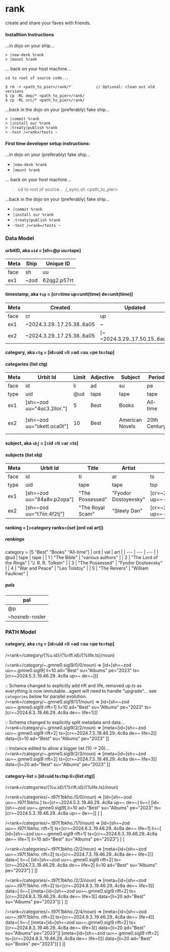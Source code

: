 # rank
create and share your faves with friends.

#### Installtion Instructions
...in dojo on your ship...
```
> |new-desk %rank
> |mount %rank
```
... back on your host machine...
```
cd to root of source code...

$ rm -r <path_to_pier>/rank/*`          // Optional: clean out old versions
$ cp -RL dep/* <path_to_pier>/rank/
$ cp -RL src/* <path_to_pier>/rank/
```
...back in the dojo on your (preferably) fake ship...
```
> |commit %rank
> |install our %rank
> :treaty|publish %rank
> -test /=rank=/tests ~
```

#### First time developer setup instructions:
...in dojo on your (preferably) fake ship...
- `|new-desk %rank`
- `|mount %rank`

... back on your host machine...
> cd to root of source...
> ./_sync.sh <path_to_pier>

...back in the dojo on your (preferably) fake ship...
- `|commit %rank`
- `|install our %rank`
- `:treaty|publish %rank`
- `-test /=rank=/tests ~`


### Data Model

#### urbitID, aka `uid` = [sh=@p uu=tape]

| Meta | Ship | Unique ID |
| --- | --- | --- |
| face | sh  | uu |
| ex1 | ~zod  | 62qg2.p57rt |

#### timestamp, aka `tsp` = [cr=time up=unit(time) de=unit(time)]

| Meta | Created | Updated | Deleted |
| --- | --- | --- | --- |
| face | cr  | up | de |
| ex1 | ~2024.3.29..17.25.38..6a05 | ~ | ~ |
| ex2 | ~2024.3.29..17.25.38..6a05 | [~ ~2024.3.29..17.50.15..6adf] | [~ ~2024.3.29..17.50.15..6adf] |

#### category, aka `ctg` = [id=uid =li =ad =su =pe ts=tsp]

#### categories (list ctg)

| Meta | Urbit Id | Limit | Adjective | Subject | Period | Timestamp |
| --- | --- | --- | --- | --- | --- | --- |
| face | id  | li | ad | su | pe | ts |
| type | uid | @ud | tape | tape | tape | tsp |
| ex1 | [sh=~zod uu="4uc3.2llor."] | 5 | Best | Books | All-time | [cr=~2024.4.1..21.04.54..106a up=~ de=~] |
| ex2 | [sh=~zod uu="okett.oca0t"] | 10 | Best | American Novels | 20th Century |[cr=~2024.4.1..21.11.16..055e up=~ de=[~ ~2024.4.1..22.08.03..c86e] |

#### subject, aka `sbj` = [=id =ti =ar =ts]

#### subjects (list sbj)

| Meta | Urbit Id | Title | Artist | Timestamp |
| --- | --- | --- | --- | --- |
| face | id  | ti | ar | ts |
| type | uid | tape | tape | tsp |
| ex1 | [sh=~zod uu="84a8v.p2opa"] | "The Possessed" | "Fyodor Dostoyevsky" | [cr=~2024.4.1..21.04.54..106a up=~ de=~] |
| ex2 | [sh=~zod uu="t7iin.4f2tj"] | "The Royal Scam" | "Steely Dan" | [cr=~2024.4.8..21.06.38..798a up=~ de=~] |

#### ranking = [=category ranks=(set [ord val art])

##### rankings
category = [5 "Best" "Books" "All-time"]
| ord | val | art |
| --- | --- | --- |
| @ud | tape | tape |
| 1 | "The Bible" | "various authors" |
| 2 | "The Lord of the Rings" | "J. R. R. Tolkein" |
| 3 | "The Possessed" | "Fyodor Dostoevsky" |
| 4 | "War and Peace" | "Leo Tolstoy" |
| 5 | "The Reivers" | "William Faulkner" |

##### pals
| pal |
| --- |
| @p |
| ~hosneb-rosler |


### PATH Model

#### category, aka `ctg` = [id=uid =li =ad =su =pe ts=tsp]

/=rank=/category/{%u.id}/{%rift.id}/{%life.ts}/noun)

/=rank=/category/~.gmne0.sigl9/0/0/noun) => [id=[sh=~zod uu=~.gmne0.sigl9] li=10 ad="Best" su="Albums" pe="2023" ts=[cr=~2024.5.3..19.46.29..4c8a up=~ de=~]]]

:: Schema changed to explicitly add rift and life, removed up.ts as everything is now immutable...agent will need to handle "upgrade"... see `categories` below for parallel evolution.
/=rank=/category/~.gmne0.sigl9/1/1/noun) => [id=[sh=~zod uu=~.gmne0.sigl9 rift=1] li=10 ad="Best" su="Albums" pe="2023" ts=[cr=~2024.6.3..19.46.29..4c8a de=~ life=1]]]

:: Schema changed to explicitly split metadata and data...
/=rank=/category/~.gmne0.sigl9/2/2/noun) => [meta=[id=[sh=~zod uu=~.gmne0.sigl9 rift=2] ts=[cr=~2024.7.3..19.46.29..4c8a de=~ life=2]] data=[li=10 ad="Best" su="Albums" pe="2023" ]]

:: Instance edited to allow a bigger list (10 -> 20)...
/=rank=/category/~.gmne0.sigl9/2/3/noun) => [meta=[id=[sh=~zod uu=~.gmne0.sigl9 rift=2] ts=[cr=~2024.7.3..19.46.29..4c8a de=~ life=3]] data=[li=20 ad="Best" su="Albums" pe="2023" ]]


#### category-list = [id=uid ts=tsp li=(list ctg)]

/=rank=/categories/{%u.id}/{%rift.id}/{%life.ts}/noun)

/=rank=/categories/~.t97f.1bkho./0/0/noun) => [id=[sh=~zod uu=~.t97f.1bkho.]
                                               ts=[cr=~2024.5.3..19.46.29..4c8a up=~ de=~]
                                               li=~[
                                                     [id=[sh=~zod uu=~.gmne0.sigl9] li=10 ad="Best" su="Albums" pe="2023" ts=[cr=~2024.5.3..19.46.29..4c8a up=~ de=~]]
                                                   ]
                                              ]

/=rank=/categories/~.t97f.1bkho./1/1/noun) => [id=[sh=~zod uu=~.t97f.1bkho. rift=1]
                                               ts=[cr=~2024.6.3..19.46.29..4c8a de=~ life=1]
                                               li=~[
                                                     [id=[sh=~zod uu=~.gmne0.sigl9 rift=1] ts=[cr=~2024.6.3..19.46.29..4c8a de=~ life=1] li=10 ad="Best" su="Albums" pe="2023"]
                                                   ]
                                              ]

/=rank=/categories/~.t97f.1bkho./2/2/noun) => [meta=[id=[sh=~zod uu=~.t97f.1bkho. rift=2] ts=[cr=~2024.7.3..19.46.29..4c8a de=~ life=2]]
                                               data=[
                                                 li=~[
                                                       [id=[sh=~zod uu=~.gmne0.sigl9 rift=2] ts=[cr=~2024.7.3..19.46.29..4c8a de=~ life=2] li=10 ad="Best" su="Albums" pe="2023"]
                                                     ]
                                              ]]

/=rank=/categories/~.t97f.1bkho./2/3/noun) => [meta=[id=[sh=~zod uu=~.t97f.1bkho. rift=2] ts=[cr=~2024.8.3..19.46.29..4c8a de=~ life=3]]
                                               data=[
                                                 li=~[
                                                       [meta=[id=[sh=~zod uu=~.gmne0.sigl9 rift=2] ts=[cr=~2024.8.3..19.46.29..4c8a de=~ life=3]] data=[li=20 ad="Best" su="Albums" pe="2023"]]
                                                     ]
                                              ]]

/=rank=/categories/~.t97f.1bkho./2/4/noun) => [meta=[id=[sh=~zod uu=~.t97f.1bkho. rift=2] ts=[cr=~2024.9.3..19.46.29..4c8a de=~ life=4]]
                                               data=[
                                                 li=~[
                                                       [meta=[id=[sh=~zod uu=~.gmne0.sigl9 rift=2] ts=[cr=~2024.8.3..19.46.29..4c8a de=~ life=3]] data=[li=20 ad="Best" su="Albums" pe="2023"]]
                                                       [meta=[id=[sh=~zod uu=~.gmne0.sigl9 rift=2] ts=[cr=~2024.8.3..19.46.29..4c8a de=~ life=0]] data=[li=20 ad="Best" su="Books" pe="2023"]]
                                                     ]
                                              ]]